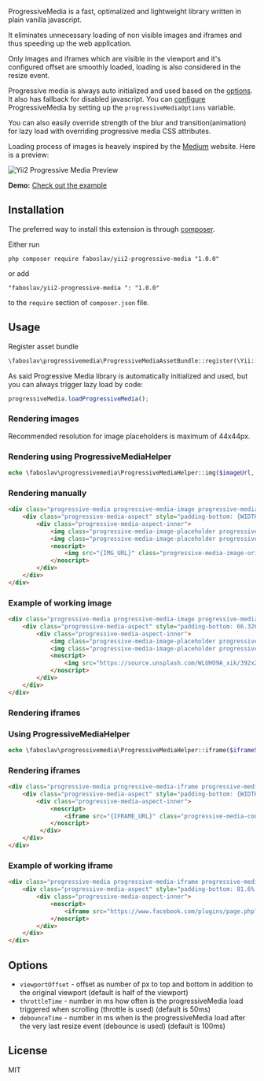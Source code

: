 ProgressiveMedia is a fast, optimalized and lightweight library written in plain vanilla javascript. 

It eliminates unnecessary loading of non visible images and iframes and thus speeding up the web application.

Only images and iframes which are visible in the viewport and it's configured offset are smoothly loaded, loading is also considered in the resize event.

Progressive media is always auto initialized and used based on the [options](#options). It also has fallback for disabled javascript.
You can [configure](#usage) ProgressiveMedia by setting up the `progressiveMediaOptions` variable. 

You can also easily override strength of the blur and transition(animation) for lazy load with overriding progressive media CSS attributes.

Loading process of images is heavely inspired by the [Medium](https://medium.com/) website. Here is a preview:

![Yii2 Progressive Media Preview](https://i.imgur.com/rg3fBtT.gif)

**Demo:** [Check out the example](https://faboslav.github.io/progressive-media-demo/)

## Installation
The preferred way to install this extension is through [composer](http://getcomposer.org/download/).

Either run

```
php composer require faboslav/yii2-progressive-media "1.0.0"
```

or add

```
"faboslav/yii2-progressive-media ": "1.0.0"
```

to the `require` section of `composer.json` file.

## Usage
Register asset bundle
```php
\faboslav\progressivemedia\ProgressiveMediaAssetBundle::register(\Yii::$app->view);
```

As said Progressive Media library is automatically initialized and used, but you can always trigger lazy load by code:
```javascript
progressiveMedia.loadProgressiveMedia();
```

### Rendering images
Recommended resolution for image placeholders is maximum of 44x44px.

### Rendering using ProgressiveMediaHelper
```php
echo \faboslav\progressivemedia\ProgressiveMediaHelper::img($imageUrl, $placeholderImgUrl, $width, $height, $options);
```

### Rendering manually
```html
<div class="progressive-media progressive-media-image progressive-media-unloaded" style="max-width: {WIDTH}px; max-height: {HEIGHT}px;" data-img-src="{IMG_URL}">
    <div class="progressive-media-aspect" style="padding-bottom: {WIDTH_x_HEIGHT_ASPECT_RATIO}%;">
        <div class="progressive-media-aspect-inner">
            <img class="progressive-media-image-placeholder progressive-media-content progressive-media-blur" src="{PLACEHOLDER_IMG_URL}">
            <img class="progressive-media-image-placeholder progressive-media-image-placeholder-edge progressive-media-content" src="{PLACEHOLDER_IMG_URL}">
            <noscript>
                <img src="{IMG_URL}" class="progressive-media-image-original progressive-media-content">
            </noscript>
        </div>
    </div>
</div>
```

### Example of working image
```html
<div class="progressive-media progressive-media-image progressive-media-unloaded" style="max-width: 392px; max-height: 260px;" data-img-src="https://source.unsplash.com/WLUHO9A_xik/392x260">
    <div class="progressive-media-aspect" style="padding-bottom: 66.32653061%;">
        <div class="progressive-media-aspect-inner">
            <img class="progressive-media-image-placeholder progressive-media-content progressive-media-blur" src="https://source.unsplash.com/WLUHO9A_xik/44x44">
            <img class="progressive-media-image-placeholder progressive-media-image-placeholder-edge progressive-media-content" src="https://source.unsplash.com/WLUHO9A_xik/44x44">
            <noscript>
                <img src="https://source.unsplash.com/WLUHO9A_xik/392x260" class="progressive-media-image-original progressive-media-content">
            </noscript>
        </div>
    </div>
</div>
```

### Rendering iframes

### Using ProgressiveMediaHelper
```php
echo \faboslav\progressivemedia\ProgressiveMediaHelper::iframe($iframeSrc, $width, $height, $options);
```

### Rendering iframes
```html
<div class="progressive-media progressive-media-iframe progressive-media-unloaded" style="max-width: {WIDTH}px; max-height: {HEIGHT}px;" data-src="{IFRAME_URL}">
    <div class="progressive-media-aspect" style="padding-bottom: {WIDTH_x_HEIGHT_ASPECT_RATIO}%;">
        <div class="progressive-media-aspect-inner">
            <noscript>
                <iframe src="{IFRAME_URL}" class="progressive-media-content"></iframe>
            </noscript>
         </div>
    </div>
</div>
```

### Example of working iframe
```html
<div class="progressive-media progressive-media-iframe progressive-media-unloaded" style="max-width: 500px; max-height: 408px;" data-src="https://www.facebook.com/plugins/page.php?href=https://www.facebook.com/facebook/&tabs=timeline&width=500&height=408&small_header=false&adapt_container_width=true&hide_cover=false&show_facepile=true&appId">
    <div class="progressive-media-aspect" style="padding-bottom: 81.6%;">
        <div class="progressive-media-aspect-inner">
            <noscript>
                <iframe src="https://www.facebook.com/plugins/page.php?href=https://www.facebook.com/facebook/&tabs=timeline&width=500&height=408&small_header=false&adapt_container_width=true&hide_cover=false&show_facepile=true&appId" class="progressive-media-content"></iframe>
            </noscript>
        </div>
    </div>
</div>
```

## Options
- `viewportOffset` - offset as number of px to top and bottom in addition to the original viewport (default is half of the viewport)
- `throttleTime` - number in ms how often is the progressiveMedia load triggered when scrolling (throttle is used) (default is 50ms)
- `debounceTime` - number in ms when is the progressiveMedia load after the very last resize event (debounce is used) (default is 100ms)


## License
MIT
